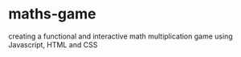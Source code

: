 # maths-game
creating a functional and interactive math multiplication game using Javascript, HTML and CSS
